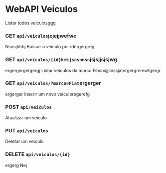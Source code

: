 # WebAPI Veiculos
 
Listar todos veiculosggg
### GET `api/veiculos`jejejjwefwe
Nsnsjhhhj
Buscar o veiculo por idergergreg
### GET `api/veiculos/{id}kmkjsnsnnsn`jsjsjjsjsjwg
ergergergergergj
Listar veiculos da marca Fibsnsjjsnssjatergergrerewfgergr
### GET `api/veiculos/?marca=Fiat`ergerger
ergerger
Inserir um novo veiculoregerefg
### POST `api/veiculos`

Atualizar um veiculo
### PUT `api/veiculos`

Deletar um veiculo
### DELETE `api/veiculos/{id}`
ergerg
Nej
